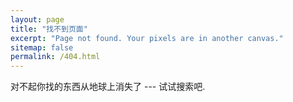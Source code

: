```yaml
---
layout: page
title: "找不到页面"
excerpt: "Page not found. Your pixels are in another canvas."
sitemap: false
permalink: /404.html
---  
```


对不起你找的东西从地球上消失了 --- 试试搜索吧.

<script type="text/javascript">
  var GOOG_FIXURL_LANG = 'en';
  var GOOG_FIXURL_SITE = '{{ site.url }}'
</script>
<script type="text/javascript"
  src="//linkhelp.clients.google.com/tbproxy/lh/wm/fixurl.js">
</script>